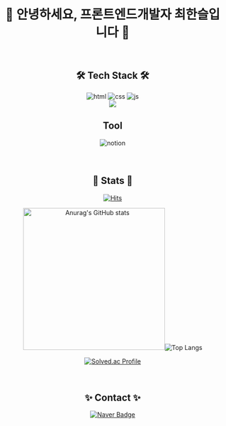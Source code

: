 <div align="center">

# 🙌   안녕하세요, 프론트엔드개발자 최한슬입니다   🙌

<br>


## 🛠 Tech Stack 🛠
![html](https://camo.githubusercontent.com/6065d87cae56732970fa895b3daf434f6fdcd7cbe4be777cedb3f94b83ac3233/68747470733a2f2f696d672e736869656c64732e696f2f62616467652f2d48544d4c2d4533344632363f7374796c653d666f722d7468652d6261646765266c6f676f3d48544d4c35266c6f676f436f6c6f723d7768697465)
![css](https://camo.githubusercontent.com/661418f6520a9893084884793fc5b76a80d7b12f19e78a861aec5600a96a9e18/68747470733a2f2f696d672e736869656c64732e696f2f62616467652f2d4353532d3135373242363f7374796c653d666f722d7468652d6261646765266c6f676f3d43535333266c6f676f436f6c6f723d7768697465)
![js](https://camo.githubusercontent.com/bdd7161401e7e99e51dc088614d7fed5e0781cacbd2c0de5c61b1e0dbe9e307f/68747470733a2f2f696d672e736869656c64732e696f2f62616467652f2d4a6176615363726970742d4637444631453f7374796c653d666f722d7468652d6261646765266c6f676f3d4a617661536372697074266c6f676f436f6c6f723d7768697465)<br>
<img src="https://img.shields.io/badge/Python-3776AB?style=for-the-badge&logo=Python&logoColor=white">

<!-- ![react]   (https://camo.githubusercontent.com/b9407742da276aeb0a5c370f68a93fc1b6b9e768348af06b059d5e8dd25f6b20/68747470733a2f2f696d672e736869656c64732e696f2f62616467652f2d52656163742d3631444146423f7374796c653d666f722d7468652d6261646765266c6f676f3d5265616374266c6f676f436f6c6f723d7768697465) -->

##  Tool 

![notion](https://camo.githubusercontent.com/0f6325940d36137c3e77d69b0dfe0ffb33e9a1084faf9cc843a9c929a874c709/68747470733a2f2f696d672e736869656c64732e696f2f62616467652f4e6f74696f6e2d2532333030303030302e7376673f7374796c653d666f722d7468652d6261646765266c6f676f3d6e6f74696f6e266c6f676f436f6c6f723d7768697465)

<br> 


## 🦄 Stats 🦄　
[![Hits](https://hits.seeyoufarm.com/api/count/incr/badge.svg?url=https%3A%2F%2Fgithub.com%2FHanseul516&count_bg=%23FF99F0&title_bg=%239A9595&icon=reverbnation.svg&icon_color=%23FFFFFF&title=hits&edge_flat=true)](https://hits.seeyoufarm.com)

<img src="https://github-readme-stats.vercel.app/api?username=Hanseul516&theme=omni" width="320" alt="Anurag's GitHub stats">![Top Langs](https://github-readme-stats.vercel.app/api/top-langs/?username=Hanseul516&langs_count=10&layout=compact&theme=dark)

[![Solved.ac Profile](http://mazassumnida.wtf/api/generate_badge?boj=hanseulo)](https://solved.ac/hanseulo)
  



<br>


## ✨ Contact ✨

[![Naver Badge](https://img.shields.io/badge/Naver-03C75A?style=flat-square&logo=Naver&logoColor=white&link=mailto:rlatngus1691@naver.com)](mailto:hanseulo@naver.com)
  
  </div>
